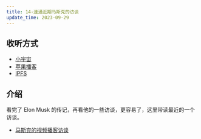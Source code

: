 ```yaml
---
title: 14-速通近期马斯克的访谈
update_time: 2023-09-29
---
```


## 收听方式

- [小宇宙](https://www.xiaoyuzhoufm.com/episodes/6516b00e19dde7bf6ac99afa)
- [苹果播客](https://podcasts.apple.com/cn/podcast/%E5%92%BF%E5%91%80-%E8%83%BD%E8%B7%91%E5%B0%B1%E8%A1%8C/id1695704262?i=1000629638503)
- [IPFS](ipfs://bafybeif6mv5254ls6dz4obqhxvpuzcvroadkmpsdb4eeemjvxwwa6eteba)

## 介绍

看完了 Elon Musk 的传记，再看他的一些访谈，更容易了，这里带读最近的一个访谈。

- [马斯克的视频播客访谈](https://twitter.com/podcastnotes/status/1701702775057359078)
